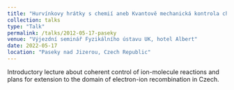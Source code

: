 ```yaml
---
title: "Hurvínkovy hrátky s chemií aneb Kvantově mechanická kontrola chemických reakcí"
collection: talks
type: "Talk"
permalink: /talks/2012-05-17-paseky
venue: "Výjezdní seminář Fyzikálního ústavu UK, hotel Albert"
date: 2022-05-17
location: "Paseky nad Jizerou, Czech Republic"
---
```


Introductory lecture about coherent control of ion-molecule reactions and plans for extension to the domain of electron-ion recombination in Czech.
